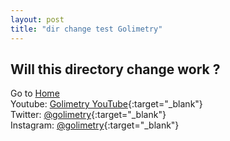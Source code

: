 ```yaml
---
layout: post
title: "dir change test Golimetry"
---
```

Will this directory change work ?
---
Go to [Home](https://www.golimetry.com)<br>
Youtube: [Golimetry YouTube](https://youtube.com/c/golimetry){:target="_blank"}<br>
Twitter: [@golimetry](https://twitter.com/golimetry){:target="_blank"}<br>
Instagram: [@golimetry](https://www.instagram.com/golimetry){:target="_blank"}<br>